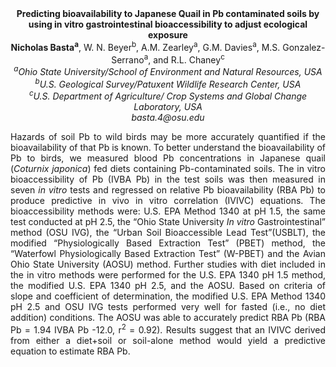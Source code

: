 <center><strong>Predicting bioavailability to Japanese Quail in Pb contaminated soils
by using in vitro gastrointestinal bioaccessibility to adjust ecological
exposure</strong>

<center><strong>Nicholas Basta<sup>a</sup></strong>, W. N. Beyer<sup>b</sup>, A.M. Zearley<sup>a</sup>, G.M. Davies<sup>a</sup>,
M.S. Gonzalez-Serrano<sup>a</sup>, and R.L. Chaney<sup>c</sup>

<center><i><sup>a</sup>Ohio State University/School of Environment and Natural Resources,
USA</i>

<center><i><sup>b</sup></i><i>U.S. Geological Survey/Patuxent Wildlife Research Center, USA</i>
<center><i><sup>c</sup>U.S. Department of Agriculture/ Crop Systems and Global Change Laboratory, USA</i>


<center><i>basta.4@osu.edu</i>

<p style="text-align:justify">Hazards of soil Pb to wild birds may be more accurately quantified if
the bioavailability of that Pb is known. To better understand the
bioavailability of Pb to birds, we measured blood Pb concentrations in
Japanese quail (<i>Coturnix japonica</i>) fed diets containing
Pb-contaminated soils. The in vitro bioaccessibility of Pb (IVBA Pb) in
the test soils was then measured in seven <i>in vitro</i> tests and regressed
on relative Pb bioavailability (RBA Pb) to produce predictive in vivo in
vitro correlation (IVIVC) equations. The bioaccessibility methods were:
U.S. EPA Method 1340 at pH 1.5, the same test conducted at pH 2.5, the
“Ohio State University <i>In vitro</i> Gastrointestinal” method (OSU IVG),
the “Urban Soil Bioaccessible Lead Test”(USBLT), the modified
“Physiologically Based Extraction Test” (PBET) method, the “Waterfowl
Physiologically Based Extraction Test” (W-PBET) and the Avian Ohio State
University (AOSU) method. Further studies with diet included in the in
vitro methods were performed for the U.S. EPA 1340 pH 1.5 method, the
modified U.S. EPA 1340 pH 2.5, and the AOSU. Based on criteria of slope
and coefficient of determination, the modified U.S. EPA Method 1340 pH
2.5 and OSU IVG tests performed very well for fasted (i.e., no diet
addition) conditions. The AOSU was able to accurately predict RBA Pb
(RBA Pb = 1.94 IVBA Pb -12.0, r<sup>2</sup> = 0.92). Results suggest that an
IVIVC derived from either a diet+soil or soil-alone method would yield a
predictive equation to estimate RBA Pb.

